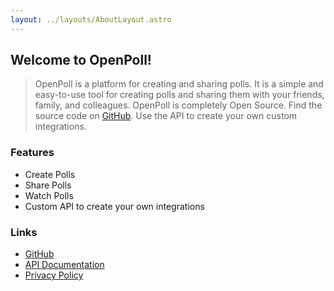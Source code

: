 ```yaml
---
layout: ../layouts/AboutLayout.astro
---
```


## Welcome to OpenPoll!
> OpenPoll is a platform for creating and sharing polls. It is a simple and easy-to-use tool for creating polls and sharing them with your friends, family, and colleagues. OpenPoll is completely Open Source. Find the source code on [GitHub](https://github.com/julianfbeck/openpoll). Use the API to create your own custom integrations.

### Features

- Create Polls
- Share Polls
- Watch Polls
- Custom API to create your own integrations

### Links

- [GitHub](https://github.com/julianfbeck/openpoll)
- [API Documentation](https://openpoll.julianbeck.com/api-docs)
- [Privacy Policy](https://openpoll.julianbeck.com/privacy-policy)


